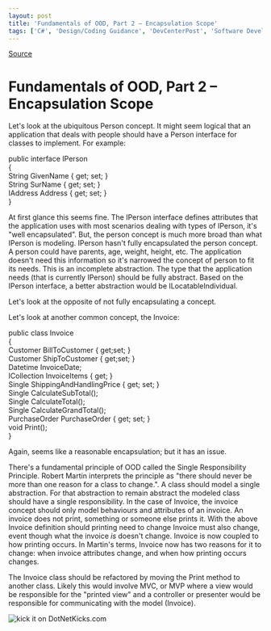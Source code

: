 ```yaml
---
layout: post
title: 'Fundamentals of OOD, Part 2 – Encapsulation Scope'
tags: ['C#', 'Design/Coding Guidance', 'DevCenterPost', 'Software Development', 'msmvps', 'May 2008']
---
```

[Source](http://blogs.msmvps.com/peterritchie/2008/05/08/fundamentals-of-ood-part-2-encapsulation-scope/ "Permalink to Fundamentals of OOD, Part 2 – Encapsulation Scope")

# Fundamentals of OOD, Part 2 – Encapsulation Scope

Let's look at the ubiquitous Person concept. It might seem logical that an application that deals with people should have a Person interface for classes to implement. For example:

public interface IPerson  
{  
 String GivenName { get; set; }  
 String SurName { get; set; }  
 IAddress Address { get; set; }  
}

At first glance this seems fine. The IPerson interface defines attributes that the application uses with most scenarios dealing with types of IPerson, it's "well encapsulated". But, the person concept is much more broad than what IPerson is modeling. IPerson hasn't fully encapsulated the person concept. A person could have parents, age, weight, height, etc. The application doesn't need this information so it's narrowed the concept of person to fit its needs. This is an incomplete abstraction. The type that the application needs (that is currently IPerson) should be fully abstract. Based on the IPerson interface, a better abstraction would be ILocatableIndividual.

Let's look at the opposite of not fully encapsulating a concept. 

Let's look at another common concept, the Invoice:

public class Invoice  
{  
 Customer BillToCustomer { get;set; }  
 Customer ShipToCustomer { get;set; }  
 Datetime InvoiceDate;  
 ICollection<InvoiceItem> InvoiceItems { get; }  
 Single ShippingAndHandlingPrice { get; set; }  
 Single CalculateSubTotal();  
 Single CalculateTotal();  
 Single CalculateGrandTotal();  
 PurchaseOrder PurchaseOrder { get; set; }  
 void Print();  
}

Again, seems like a reasonable encapsulation; but it has an issue. 

There's a fundamental principle of OOD called the Single Responsibility Principle. Robert Martin interprets the principle as "there should never be more than one reason for a class to change.". A class should model a single abstraction. For that abstraction to remain abstract the modeled class should have a single responsibility. In the case of Invoice, the invoice concept should only model behaviours and attributes of an invoice. An invoice does not print, something or someone else prints it. With the above Invoice definition should printing need to change Invoice must also change, event though what the invoice *is* doesn't change. Invoice is now coupled to how printing occurs. In Martin's terms, Invoice now has two reasons for it to change: when invoice attributes change, and when how printing occurs changes. 

The Invoice class should be refactored by moving the Print method to another class. Likely this would involve MVC, or MVP where a view would be responsible for the "printed view" and a controller or presenter would be responsible for communicating with the model (Invoice).  



![kick it on DotNetKicks.com][1]

[1]: http://www.dotnetkicks.com/Services/Images/KickItImageGenerator.ashx?url=http%3a%2f%2fmsmvps.com%2fblogs%2fpeterritchie%2farchive%2f2008%2f05%2f08%2ffundamentals-of-ood-part-2-encapsulation-scope.aspx


